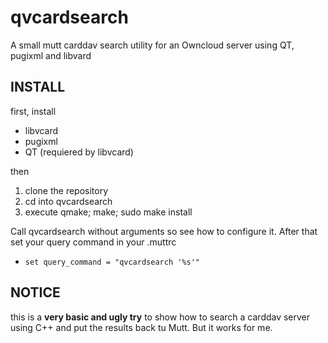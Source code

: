 qvcardsearch
============

A small mutt carddav search utility for an Owncloud server using QT, pugixml and libvard

INSTALL
------------
first, install
* libvcard
* pugixml
* QT (requiered by libvcard)

then

1. clone the repository
2. cd into qvcardsearch
3. execute qmake; make; sudo make install

Call qvcardsearch without arguments so see how to configure it.
After that set your query command in your .muttrc
* `set query_command = "qvcardsearch '%s'"`

NOTICE
------------

this is a **very basic and ugly try** to show how to search a carddav server using C++ and
put the results back tu Mutt. But it works for me.
